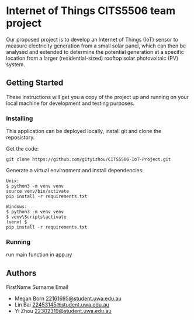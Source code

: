 # Internet of Things CITS5506 team project
Our proposed project is to develop an Internet of Things (IoT) sensor to measure electricity generation from a small solar panel, which can then be analysed and extended to determine the potential generation at a specific location from a larger (residential-sized) rooftop solar photovoltaic (PV) system.

## Getting Started

These instructions will get you a copy of the project up and running on your local machine for development and testing purposes.

### Installing

This application can be deployed locally, install git and clone the reposistory.

Get the code:
```
git clone https://github.com/gityizhou/CITS5506-IoT-Project.git
```


Generate a virtual environment and install dependencies:
```
Unix:
$ python3 -m venv venv
source venv/bin/activate
pip install -r requirements.txt

Windows:
$ python3 -m venv venv
$ venv\Scripts\activate
(venv) $ _
pip install -r requirements.txt
```

### Running

run main function in app.py


## Authors
 
FirstName	  Surname       	Email
* Megan	    Born	          22161695@student.uwa.edu.au
* Lin	      Bai	           22453145@student.uwa.edu.au
* Yi	       Zhou	          22302319@student.uwa.edu.au


